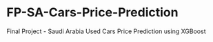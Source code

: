 # FP-SA-Cars-Price-Prediction
Final Project - Saudi Arabia Used Cars Price Prediction using XGBoost
